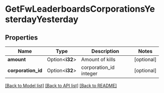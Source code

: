# GetFwLeaderboardsCorporationsYesterdayYesterday

## Properties

Name | Type | Description | Notes
------------ | ------------- | ------------- | -------------
**amount** | Option<**i32**> | Amount of kills | [optional]
**corporation_id** | Option<**i32**> | corporation_id integer | [optional]

[[Back to Model list]](../README.md#documentation-for-models) [[Back to API list]](../README.md#documentation-for-api-endpoints) [[Back to README]](../README.md)


